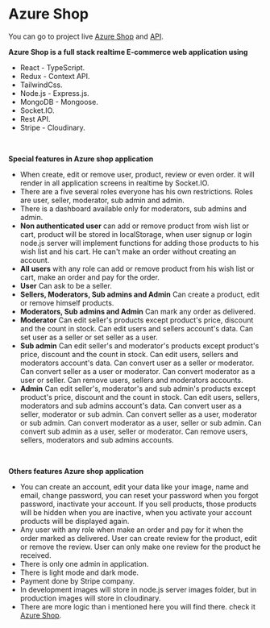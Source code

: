 # Azure Shop

You can go to project live [Azure Shop](https://azure-shop.netlify.app/) and [API](https://documenter.getpostman.com/view/20256803/2s93sW9Fnz).

**Azure Shop is a full stack realtime E-commerce web application using**

-   React - TypeScript.
-   Redux - Context API.
-   TailwindCss.
-   Node.js - Express.js.
-   MongoDB - Mongoose.
-   Socket.IO.
-   Rest API.
-   Stripe - Cloudinary.

<br/>

**Special features in Azure shop application**

-   When create, edit or remove user, product, review or even order. it will render in all application screens in realtime by Socket.IO.
-   There are a five several roles everyone has his own restrictions. Roles are user, seller, moderator, sub admin and admin.
-   There is a dashboard available only for moderators, sub admins and admin.
-   **Non authenticated user** can add or remove product from wish list or cart, product will be stored in localStorage, when user signup or login node.js server will implement functions for adding those products to his wish list and his cart. He can't make an order without creating an account.
-   **All users** with any role can add or remove product from his wish list or cart, make an order and pay for the order.
-   **User** Can ask to be a seller.
-   **Sellers, Moderators, Sub admins and Admin** Can create a product, edit or remove himself products.
-   **Moderators, Sub admins and Admin** Can mark any order as delivered.
-   **Moderator** Can edit seller's products except product's price, discount and the count in stock. Can edit users and sellers account's data. Can set user as a seller or set seller as a user.
-   **Sub admin** Can edit seller's and moderator's products except product's price, discount and the count in stock. Can edit users, sellers and moderators account's data. Can convert user as a seller or moderator. Can convert seller as a user or moderator. Can convert moderator as a user or seller. Can remove users, sellers and moderators accounts.
-   **Admin** Can edit seller's, moderator's and sub admin's products except product's price, discount and the count in stock. Can edit users, sellers, moderators and sub admins account's data. Can convert user as a seller, moderator or sub admin. Can convert seller as a user, moderator or sub admin. Can convert moderator as a user, seller or sub admin. Can convert sub admin as a user, seller or moderator. Can remove users, sellers, moderators and sub admins accounts.

<br/>

**Others features Azure shop application**

-   You can create an account, edit your data like your image, name and email, change password, you can reset your password when you forgot password, inactivate your account. If you sell products, those products will be hidden when you are inactive, when you activate your account products will be displayed again.
-   Any user with any role when make an order and pay for it when the order marked as delivered. User can create review for the product, edit or remove the review. User can only make one review for the product he received.
-   There is only one admin in application.
-   There is light mode and dark mode.
-   Payment done by Stripe company.
-   In development images will store in node.js server images folder, but in production images will store in cloudinary.
-   There are more logic than i mentioned here you will find there. check it [Azure Shop](https://azure-shop.netlify.app/).
